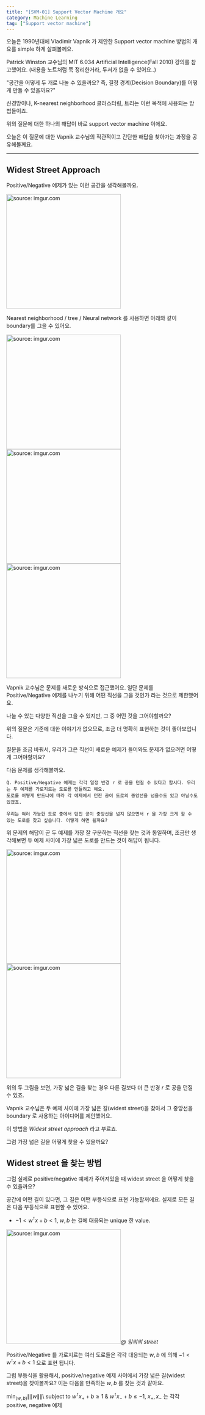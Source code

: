 ```yaml
---
title: "[SVM-01] Support Vector Machine 개요"
category: Machine Learning
tag: ["Support vector machine"]
---
```


오늘은 1990년대에 Vladimir Vapnik 가 제안한 Support vector machine 방법의 개요를 simple 하게 살펴볼께요.

Patrick Winston 교수님의 MIT 6.034 Artificial Intelligence(Fall 2010) 강의를 참고했어요. (내용을 노트처럼 쭉 정리한거라, 두서가 없을 수 있어요..)

"공간을 어떻게 두 개로 나눌 수 있을까요? 즉, 결정 경계(Decision Boundary)를 어떻게 만들 수 있을까요?"

신경망이나, K-nearest neighborhood 클러스터링, 트리는 이런 목적에 사용되는 방법들이죠.

위의 질문에 대한 하나의 해답이 바로 support vector machine 이에요. 

오늘은 이 질문에 대한 Vapnik 교수님의 직관적이고 간단한 해답을 찾아가는 과정을 공유헤볼께요.

---

## Widest Street Approach

Positive/Negative 예제가 있는 이런 공간을 생각해볼까요. 

<a href="https://i.imgur.com/IOUkS5H"><img src="https://i.imgur.com/IOUkS5H.png" width="300px" title="source: imgur.com" /></a>

Nearest neighborhood / tree / Neural network 를 사용하면 아래와 같이 boundary를 그을 수 있어요.

<a href="https://i.imgur.com/iqEJ6T3">
  <img src="https://i.imgur.com/iqEJ6T3.png" width="300px" title="source: imgur.com" /><img src="https://i.imgur.com/GmMx2Fp.png" width="300px" title="source: imgur.com" /><img src="https://i.imgur.com/kQpk0Cg.png" width="300px" title="source: imgur.com" />
</a>

Vapnik 교수님은 문제를 새로운 방식으로 접근했어요. 일단 문제를 Positive/Negative 예제를 나누기 위해 어떤 직선을 그을 것인가 라는 것으로 제한했어요.

나눌 수 있는 다양한 직선을 그을 수 있지만, 그 중 어떤 것을 그어야할까요?

위의 질문은 기준에 대한 이야기가 없으므로, 조금 더 명확히 표현하는 것이 좋아보입니다.

질문을 조금 바꿔서, 우리가 그은 직선이 새로운 예제가 들어와도 문제가 없으려면 어떻게 그어야할까요?

다음 문제를 생각해볼까요.

```
Q. Positive/Negative 예제는 각각 일정 반경 r 로 공을 던질 수 있다고 합시다. 우리는 두 예제를 가로지르는 도로를 만들려고 해요. 
도로를 어떻게 만드냐에 따라 각 예제에서 던진 공이 도로의 중앙선을 넘을수도 있고 아닐수도 있겠죠.

우리는 여러 가능한 도로 중에서 던진 공이 중앙선을 넘지 않으면서 r 을 가장 크게 할 수 있는 도로를 찾고 싶습니다. 어떻게 하면 될까요?
```

위 문제의 해답이 곧 두 예제를 가장 잘 구분하는 직선을 찾는 것과 동일하며, 조금만 생각해보면 두 예제 사이에 가장 넓은 도로를 만드는 것이 해답이 됩니다.

<a href="https://i.imgur.com/DEQnd8e"><img src="https://i.imgur.com/DEQnd8e.png" width="300px" title="source: imgur.com" /><img src="https://i.imgur.com/phOxumi.png" width="300px" title="source: imgur.com" /></a>

위의 두 그림을 보면, 가장 넓은 길을 찾는 경우 다른 길보다 더 큰 반경 $r$ 로 공을 던질 수 있죠.

Vapnik 교수님은 두 예제 사이에 가장 넓은 길(widest street)을 찾아서 그 중앙선을 boundary 로 사용하는 아이디어를 제안했어요.

이 방법을 _Widest street approach_ 라고 부르죠.

그럼 가장 넓은 길을 어떻게 찾을 수 있을까요?

## Widest street 을 찾는 방법

그럼 실제로 positive/negative 예제가 주어져있을 때 widest street 을 어떻게 찾을 수 있을까요?

공간에 어떤 길이 있다면, 그 길은 어떤 부등식으로 표현 가능할꺼에요. 실제로 모든 길은 다음 부등식으로 표현할 수 있어요.

 - $-1 < w^\intercal x + b < 1$, $w,b$ 는 길에 대응되는 unique 한 value.

<a href="https://i.imgur.com/DEQnd8e"><img src="https://i.imgur.com/nBHH3rd.png" width="300px" title="source: imgur.com" /></a>_@ 임의의 street_

Positive/Negative 를 가로지르는 여러 도로들은 각각 대응되는 $w, b$ 에 의해 $-1 < w^\intercal x + b < 1$ 으로 표현 됩니다.

그럼 부등식을 활용해서, positive/negative 예제 사이에서 가장 넓은 길(widest street)을 찾아볼까요? 이는 다음을 만족하는 $w, b$ 를 찾는 것과 같아요.

$\min_{(w,b)} \|\|w\|\|$\\
subject to $w^\intercal x_+ + b \geq 1$ & $w^\intercal x_- + b \leq -1$, $x_+, x_-$ 는 각각 positive, negative 예제


